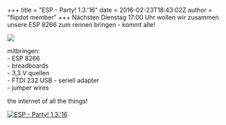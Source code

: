 +++
title = "ESP - Party! 1.3.'16"
date = 2016-02-23T18:43:02Z
author = "flipdot member"
+++
Nächsten Dienstag 17:00 Uhr wollen wir zusammen unsere ESP 8266 zum
rennen bringen - kommt alle\!  
  
![](https://flipdot.org/blog/uploads/x-all-the-things.serendipityThumb.jpg)  
  
mitbringen:  
\- ESP 8266  
\- breadboards  
\- 3,3 V quellen  
\- FTDI 232 USB - seriell adapter  
\- jumper wires  
  
the internet of all the things\!  
  
[![ESP -
Party\! 1.3.'16](https://flipdot.org/blog/uploads/20160223_193437-1.serendipityThumb.jpg)](https://flipdot.org/blog/uploads/20160223_193437-1.jpg)
